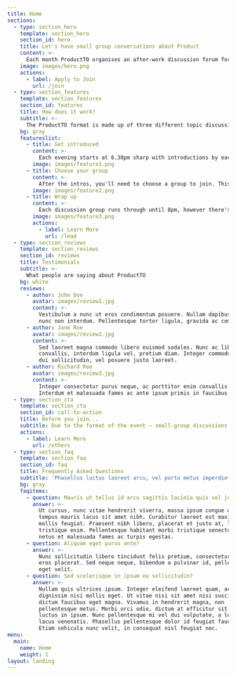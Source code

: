```yaml
---
title: Home
sections:
  - type: section_hero
    template: section_hero
    section_id: hero
    title: Let's have small group conversations about Product
    content: >-
      Each month ProductTO organises an after-work discussion forum for experienced product managers to share their knowledge and experience.
    image: images/hero.png
    actions:
      - label: Apply to Join
        url: /join
  - type: section_features
    template: section_features
    section_id: features
    title: How does it work?
    subtitle: >-
      The ProductTO format is made up of three different topic discussions that are lead by a facilitator. 
    bg: gray
    featureslist:
      - title: Get introduced
        content: >-
          Each evening starts at 6.30pm sharp with introductions by each facilitator. This is the most important part of the evening as it will help you understand the topic their group will be discussing and why it's important to them.
        image: images/feature1.png
      - title: Choose your group
        content: >-
          After the intros, you'll need to choose a group to join. This isn't a passive keynote where you sit back and listen. You'll be expected to share your knowledge and experience in the group discussion.
        image: images/feature2.png
      - title: Wrap up
        content: >-
          Each discussion group runs through until 8pm, however there's always an opportunity to carry the conversation. If you've felt inspired by the evening then we encourage you to consider leading a group in the future.
        image: images/feature3.png
        actions:
          - label: Learn More
            url: /lead
  - type: section_reviews
    template: section_reviews
    section_id: reviews
    title: Testimonials
    subtitle: >-
      What people are saying about ProductTO
    bg: white
    reviews:
      - author: John Doe
        avatar: images/review1.jpg
        content: >-
          Vestibulum a nunc ut eros condimentum posuere. Nullam dapibus quis
          nunc non interdum. Pellentesque tortor ligula, gravida ac commodo eu.
      - author: Jane Roe
        avatar: images/review2.jpg
        content: >-
          Sed laoreet magna commodo libero euismod sodales. Nunc ac libero
          convallis, interdum ligula vel, pretium diam. Integer commodo sem at
          dui sollicitudin, vel posuere justo laoreet.
      - author: Richard Roe
        avatar: images/review3.jpg
        content: >-
          Integer consectetur purus neque, ac porttitor enim convallis vitae.
          Interdum et malesuada fames ac ante ipsum primis in faucibus.
  - type: section_cta
    template: section_cta
    section_id: call-to-action
    title: Before you join...
    subtitle: Due to the format of the event – small-group discussions to share problems and learnings from practising Product Managers – we accept applications solely from those with direct experience. 
    actions:
      - label: Learn More
        url: /others
  - type: section_faq
    template: section_faq
    section_id: faq
    title: Frequently Asked Questions
    subtitle: 'Phasellus luctus laoreet arcu, vel porta metus imperdiet sit amet.'
    bg: gray
    faqitems:
      - question: Mauris ut tellus id arcu sagittis lacinia quis vel justo?
        answer: >-
          Ut cursus, nunc vitae hendrerit viverra, massa ipsum congue quam, sed
          tempus mauris lacus sit amet nibh. Curabitur laoreet est maximus
          mollis feugiat. Praesent nibh libero, placerat et justo at, luctus
          tristique enim. Pellentesque habitant morbi tristique senectus et
          netus et malesuada fames ac turpis egestas.
      - question: Aliquam eget purus ante?
        answer: >-
          Nunc sollicitudin libero tincidunt felis pretium, consectetur aliquam
          eros placerat. Sed neque neque, bibendum a pulvinar id, pellentesque
          eget velit. 
      - question: Sed scelerisque in ipsum eu sollicitudin?
        answer: >-
          Nullam quis ultrices ipsum. Integer eleifend laoreet quam, ac
          dignissim nisi mollis eget. Ut vitae nisi sit amet nisi suscipit
          dictum faucibus eget magna. Vivamus in hendrerit magna, non
          pellentesque metus. Morbi orci odio, dictum at efficitur sit amet,
          luctus in ipsum. Nunc pellentesque mi vel dui vulputate, a lobortis
          lacus venenatis. Phasellus pellentesque dolor id feugiat faucibus.
          Etiam vehicula nunc velit, in consequat nisl feugiat nec.
menu:
  main:
    name: Home
    weight: 1
layout: landing
---
```

